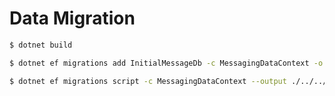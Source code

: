 # Data Migration

```bash
$ dotnet build
```

```bash
$ dotnet ef migrations add InitialMessageDb -c MessagingDataContext -o Data/Migrations
```

```bash
$ dotnet ef migrations script -c MessagingDataContext --output ./../../../migrations/VND.CoolStore.DbMigration/Scripts/ProductCatalog/script0002.sql
```